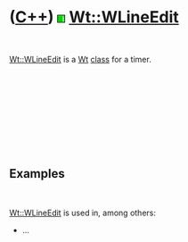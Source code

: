 
 

 

 

 

 

([C++](Cpp.md)) ![Wt](PicWt.png) [Wt::WLineEdit](CppWLineEdit.md)
===================================================================

 

[Wt::WLineEdit](CppWLineEdit.md) is a [Wt](CppWt.md)
[class](CppClass.md) for a timer.

 

 

 

 

 

Examples
--------

 

[Wt::WLineEdit](CppWLineEdit.md) is used in, among others:

-   ...

 

 

 

 

 

 

